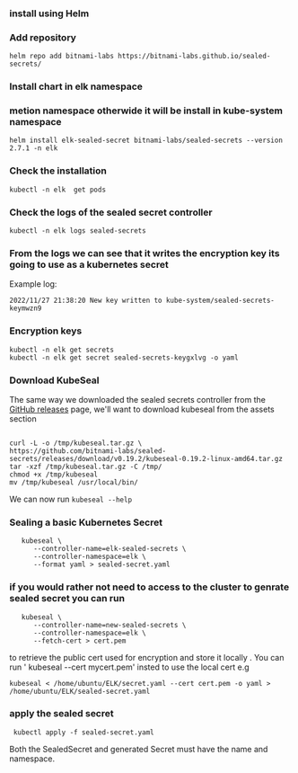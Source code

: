 ### install using Helm

### Add repository

```helm repo add bitnami-labs https://bitnami-labs.github.io/sealed-secrets/```

### Install chart in elk namespace 

### metion namespace otherwide it will be install in kube-system namespace

```helm install elk-sealed-secret bitnami-labs/sealed-secrets --version 2.7.1 -n elk```

### Check the installation

``` 
kubectl -n elk  get pods
```

### Check the logs of the sealed secret controller

```kubectl -n elk logs sealed-secrets ```

### From the logs we can see that it writes the encryption key its going to use as a kubernetes secret
Example log:

```2022/11/27 21:38:20 New key written to kube-system/sealed-secrets-keymwzn9```

### Encryption keys

```
kubectl -n elk get secrets
kubectl -n elk get secret sealed-secrets-keygxlvg -o yaml
```

### Download KubeSeal

The same way we downloaded the sealed secrets controller from the [GitHub releases](https://github.com/bitnami-labs/sealed-secrets/releases) page,
we'll want to download kubeseal from the assets section 
```

curl -L -o /tmp/kubeseal.tar.gz \
https://github.com/bitnami-labs/sealed-secrets/releases/download/v0.19.2/kubeseal-0.19.2-linux-amd64.tar.gz
tar -xzf /tmp/kubeseal.tar.gz -C /tmp/
chmod +x /tmp/kubeseal
mv /tmp/kubeseal /usr/local/bin/
```
We can now run `kubeseal --help`

### Sealing a basic Kubernetes Secret
 
```
   kubeseal \
      --controller-name=elk-sealed-secrets \
      --controller-namespace=elk \
      --format yaml > sealed-secret.yaml
```
### if you would rather not need to access to the cluster to genrate sealed secret you can run

```
   kubeseal \
      --controller-name=new-sealed-secrets \
      --controller-namespace=elk \
      --fetch-cert > cert.pem
```
to retrieve the public cert used for encryption and store it locally . You can run ' kubeseal --cert mycert.pem' insted to use the local cert e.g 
```
kubeseal < /home/ubuntu/ELK/secret.yaml --cert cert.pem -o yaml > /home/ubuntu/ELK/sealed-secret.yaml 
```

### apply the sealed secret 

``` kubectl apply -f sealed-secret.yaml```

Both the SealedSecret and generated Secret must have the name and namespace.
